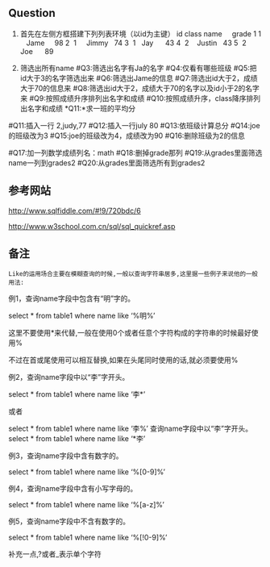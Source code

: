 ## Question
1. 首先在左侧方框搭建下列列表环境（以id为主键）
id class name     grade
1  1     Jame     98
2  1     Jimmy    74
3  1     Jay      43
4  2     Justin   43
5  2     Joe      89



2. 筛选出所有name
#Q3:筛选出名字有Ja的名字
#Q4:仅看有哪些班级
#Q5:把id大于3的名字筛选出来
#Q6:筛选出Jame的信息
#Q7:筛选出id大于2，成绩大于70的信息来
#Q8:筛选出id大于2，成绩大于70的名字以及id小于2的名字来
#Q9:按照成绩升序排列出名字和成绩
#Q10:按照成绩升序，class降序排列出名字和成绩
*Q11:*求一班的平均分

#Q11:插入一行 2,judy,77
#Q12:插入一行july 80
#Q13:依班级计算总分
#Q14:joe的班级改为3
#Q15:joe的班级改为4，成绩改为90
#Q16:删除班级为2的信息

#Q17:加一列数学成绩列名：math
#Q18:删掉grade那列
#Q19:从grades里面筛选name一列到grades2
#Q20:从grades里面筛选所有到grades2






## 参考网站
http://www.sqlfiddle.com/#!9/720bdc/6

http://www.w3school.com.cn/sql/sql_quickref.asp


## 备注
	Like的运用场合主要在模糊查询的时候,一般以查询字符串居多,这里据一些例子来说他的一般用法:
例1，查询name字段中包含有“明”字的。   

select * from table1 where name like ‘%明%’  

这里不要使用*来代替,一般在使用0个或者任意个字符构成的字符串的时候最好使用%

不过在首或尾使用可以相互替换,如果在头尾同时使用的话,就必须要使用% 

例2，查询name字段中以“李”字开头。   

select * from table1 where name like ‘李*’  

或者

select * from table1 where name like ‘李%’ 
查询name字段中以“李”字开头。  
select * from table1 where name like ‘*李’ 

例3，查询name字段中含有数字的。   

select * from table1 where name like ‘%[0-9]%’   

例4，查询name字段中含有小写字母的。   

select * from table1 where name like ‘%[a-z]%’   

例5，查询name字段中不含有数字的。   

select * from table1 where name like ‘%[!0-9]%’

补充一点,?或者_表示单个字符
